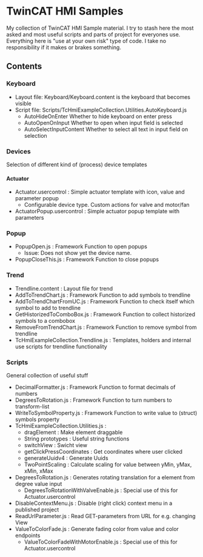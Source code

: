 # TwinCAT HMI Samples
My collection of TwinCAT HMI Sample material. I try to stash here the most asked and most useful scripts and parts of project for everyones use.
Everything here is "use at your own risk" type of code. I take no responsibility if it makes or brakes something.

## Contents
### Keyboard
- Layout file: Keyboard/Keyboard.content is the keyboard that becomes visible
- Script file: Scripts/TcHmiExampleCollection.Utilities.AutoKeyboard.js 
  - AutoHideOnEnter Whether to hide keyboard on enter press
  - AutoOpenOnInput Whether to open when input field is selected
  - AutoSelectInputContent Whether to select all text in input field on selection
  
### Devices
Selection of different kind of (process) device templates

#### Actuator
- Actuator.usercontrol : Simple actuator template with icon, value and parameter popup
  - Configurable device type. Custom actions for valve and motor/fan 
- ActuatorPopup.usercontrol : Simple actuator popup template with parameters

### Popup
- PopupOpen.js : Framework Function to open popups
  - Issue: Does not show yet the device name.
- PopupCloseThis.js : Framework Function to close popups

### Trend
- Trendline.content : Layout file for trend
- AddToTrendChart.js : Framework Function to add symbols to trendline
- AddToTrendChartFromUC.js : Framework Function to check itself which symbol to add to trendline 
- GetHistorizedToComboBox.js : Framework Function to collect historized symbols to a combobox
- RemoveFromTrendChart.js : Framework Function to remove symbol from trendline
- TcHmiExampleCollection.Trendline.js : Templates, holders and internal use scripts for trendline functionality

### Scripts
General collection of useful stuff
- DecimalFormatter.js : Framework Function to format decimals of numbers
- DegreesToRotation.js : Framework Function to turn numbers to transform-list
- WriteToSymbolProperty.js : Framework Function to write value to (struct) symbols property
- TcHmiExampleCollection.Utilities.js : 
  - dragElement : Make element draggable
  - String prototypes : Useful string functions
  - switchView : Swicht view
  - getClickPressCoordinates : Get coordinates where user clicked
  - generateUuidv4 : Generate Uuids
  - TwoPointScaling : Calculate scaling for value between yMin, yMax, xMin, xMax
- DegreesToRotation.js : Generates rotating translation for a element from degree value input
  - DegreesToRotationWithValveEnable.js : Special use of this for Actuator.usercontrol
- DisableContextMenu.js : Disable (right click) context menu in a published project
- ReadUrlParameter.js : Read GET-parameters from URL for e.g. changing View
- ValueToColorFade.js : Generate fading color from value and color endpoints
  - ValueToColorFadeWithMotorEnable.js : Special use of this for Actuator.usercontrol
